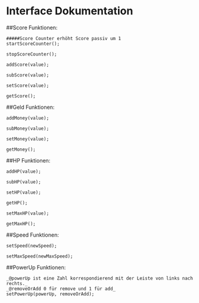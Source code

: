 # Interface Dokumentation

##Score Funktionen:

	#####Score Counter erhöht Score passiv um 1
	startScoreCounter();
	
	stopScoreCounter();
	
	addScore(value);
	
	subScore(value);
	
	setScore(value);
	
	getScore();
	
	
##Geld Funktionen:

	addMoney(value);
	
	subMoney(value);
	
	setMoney(value);
	
	getMoney();


##HP Funktionen:

	addHP(value);

	subHP(value);
	
	setHP(value);
	
	getHP();
	
	setMaxHP(value);
	
	getMaxHP();
	

##Speed Funktionen:

	setSpeed(newSpeed);
	
	setMaxSpeed(newMaxSpeed);
	
	
##PowerUp Funktionen:

	_@powerUp ist eine Zahl korrespondierend mit der Leiste von links nach rechts._
	_@removeOrAdd 0 für remove und 1 für add_
	setPowerUp(powerUp, removeOrAdd);
